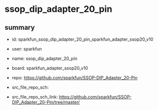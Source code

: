 # ssop_dip_adapter_20_pin
 
## summary 
* id: sparkfun_ssop_dip_adapter_20_pin_sparkfun_adapter_ssop20_v10
* user: sparkfun
* name: ssop_dip_adapter_20_pin
* board: sparkfun_adapter_ssop20_v10
* repo: https://github.com/sparkfun/SSOP-DIP_Adapter_20-Pin



* src_file_repo_sch: 
* src_file_repo_sch_link: https://github.com/sparkfun/SSOP-DIP_Adapter_20-Pin/tree/master/




